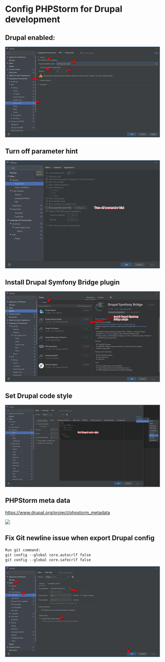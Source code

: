 # Config PHPStorm for Drupal development

## Drupal enabled:

![](https://github.com/flashvnn/drupal-snippets/blob/master/drupal-enable.jpg)

## Turn off parameter hint
![](https://github.com/flashvnn/drupal-snippets/blob/master/2019-10-21_10h02_50.jpg)

## Install Drupal Symfony Bridge plugin
![](https://github.com/flashvnn/drupal-snippets/blob/master/2019-10-21_10h03_47.jpg)

## Set Drupal code style
![](https://github.com/flashvnn/drupal-snippets/blob/master/drupal-code-style.jpg)


## PHPStorm meta data

https://www.drupal.org/project/phpstorm_metadata

![](https://www.drupal.org/files/project-images/phpstorm_metadata.png)


## Fix Git newline issue when export Drupal config
```
Run git command:
git config --global core.autocrlf false
git config --global core.safecrlf false
```
![](https://github.com/flashvnn/drupal-snippets/blob/master/2019-10-23_13h23_19.jpg)
